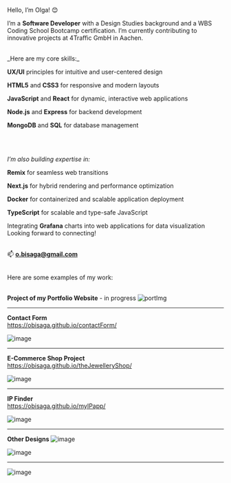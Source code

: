 Hello, I’m Olga! 😊

I’m a **Software Developer** with a Design Studies background and a WBS Coding School Bootcamp certification. I’m currently contributing to innovative projects at 4Traffic GmbH in Aachen.


<br>
_Here are my core skills:_




**UX/UI** principles for intuitive and user-centered design

**HTML5** and **CSS3** for responsive and modern layouts

**JavaScript** and **React** for dynamic, interactive web applications

**Node.js** and **Express** for backend development

**MongoDB** and **SQL** for database management



<br><br>

_I’m also building expertise in:_<br>



**Remix** for seamless web transitions

**Next.js** for hybrid rendering and performance optimization

**Docker** for containerized and scalable application deployment

**TypeScript** for scalable and type-safe JavaScript

Integrating **Grafana** charts into web applications for data visualization
<br>
Looking forward to connecting!
<br><br>
  
📫 **o.bisaga@gmail.com**
<br><br>

Here are some examples of my work:
<br><br>

**Project of my Portfolio Website** - in progress
![portImg](https://github.com/user-attachments/assets/f6744715-67d8-4a80-a3f2-63eca1700eb7)

________________________________________________________________________________________________________________


**Contact Form**<br>
https://obisaga.github.io/contactForm/

![image](https://github.com/obisaga/contactForm/assets/134201947/3dd32f08-03bc-4ff2-a025-a33b39dee59e)


________________________________________________________________________________________________________________


**E-Commerce Shop Project**<br>
https://obisaga.github.io/theJewelleryShop/   

![image](https://github.com/obisaga/ecommerceClient/assets/134201947/06f0d867-15da-4afe-95c3-b6b22ae047ef)
________________________________________________________________________________________________________________


**IP Finder**<br>
https://obisaga.github.io/myIPapp/

![image](https://github.com/obisaga/myIPapp/assets/134201947/7b7d8453-f9e3-476b-b23a-087fdd5987c1)

________________________________________________________________________________________________________________


**Other Designs**
![image](https://github.com/obisaga/dogbreedsMongo/assets/134201947/b6c3e5f3-571c-4d1e-8851-ffcf41d7545b)

![image](https://github.com/obisaga/dogbreedsMongo/assets/134201947/62a94253-782e-45de-b494-41cbaa9c3579)

________________________________________________________________________________________________________________

![image](https://github.com/obisaga/Cookbook/assets/134201947/2fd41e46-ed2f-45f6-a17f-02288fb7c891)
